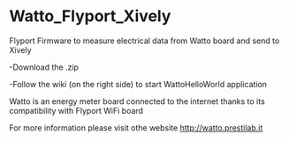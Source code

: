 Watto_Flyport_Xively
====================

Flyport Firmware to measure electrical data from Watto board and send to Xively

-Download the .zip

-Follow the wiki (on the right side) to start WattoHelloWorld application

Watto is an energy meter board connected to the internet thanks to its compatibility with Flyport WiFi board

For more information please visit othe website http://watto.prestilab.it

